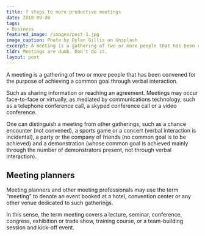 ```yaml
---
title: 7 steps to more productive meetings
date: 2018-09-30
tags:
- Business
featured_image: /images/post-1.jpg
image_caption: Photo by Dylan Gillis on Unsplash
excerpt: A meeting is a gathering of two or more people that has been convened for the purpose of achieving a common goal through verbal interaction.
tldr: Meetings are dumb. Don't do it.
layout: post
---
```


A meeting is a gathering of two or more people that has been convened for the purpose of achieving a common goal through verbal interaction.

Such as sharing information or reaching an agreement. Meetings may occur face-to-face or virtually, as mediated by communications technology, such as a telephone conference call, a skyped conference call or a video conference.

One can distinguish a meeting from other gatherings, such as a chance encounter (not convened), a sports game or a concert (verbal interaction is incidental), a party or the company of friends (no common goal is to be achieved) and a demonstration (whose common goal is achieved mainly through the number of demonstrators present, not through verbal interaction).

## Meeting planners

Meeting planners and other meeting professionals may use the term “meeting” to denote an event booked at a hotel, convention center or any other venue dedicated to such gatherings.

In this sense, the term meeting covers a lecture, seminar, conference, congress, exhibition or trade show, training course, or a team-building session and kick-off event.
